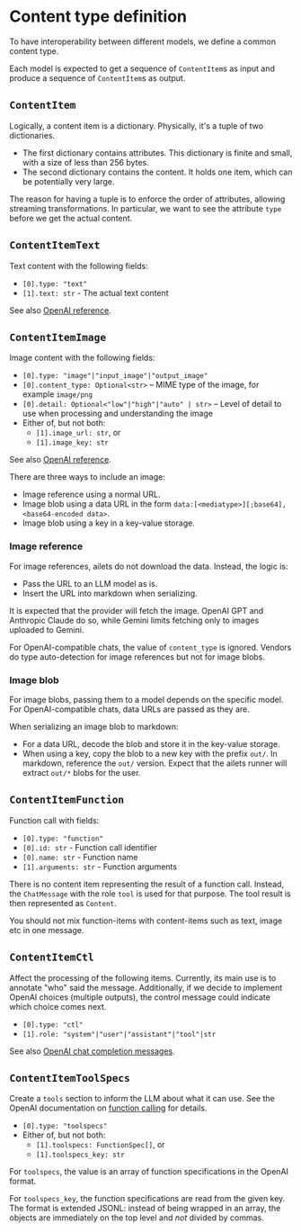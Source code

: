 # Content type definition

To have interoperability between different models, we define a common content type.

Each model is expected to get a sequence of `ContentItem`s as input and produce a sequence of `ContentItem`s as output.


## `ContentItem`

Logically, a content item is a dictionary. Physically, it's a tuple of two dictionaries.

- The first dictionary contains attributes. This dictionary is finite and small, with a size of less than 256 bytes.
- The second dictionary contains the content. It holds one item, which can be potentially very large.

The reason for having a tuple is to enforce the order of attributes, allowing streaming transformations. In particular, we want to see the attribute `type` before we get the actual content.


## `ContentItemText`

Text content with the following fields:

- `[0].type: "text"`
- `[1].text: str` - The actual text content

See also [OpenAI reference](https://platform.openai.com/docs/guides/text).


## `ContentItemImage`

Image content with the following fields:

- `[0].type: "image"|"input_image"|"output_image"`
- `[0].content_type: Optional<str>` – MIME type of the image, for example `image/png`
- `[0].detail: Optional<"low"|"high"|"auto" | str>` – Level of detail to use when processing and understanding the image
- Either of, but not both:
  - `[1].image_url: str`, or
  - `[1].image_key: str`

See also [OpenAI reference](https://platform.openai.com/docs/guides/images-vision).

There are three ways to include an image:

- Image reference using a normal URL.
- Image blob using a data URL in the form `data:[<mediatype>][;base64],<base64-encoded data>`.
- Image blob using a key in a key-value storage.

### Image reference

For image references, ailets do not download the data. Instead, the logic is:

- Pass the URL to an LLM model as is.
- Insert the URL into markdown when serializing.

It is expected that the provider will fetch the image. OpenAI GPT and Anthropic Claude do so, while Gemini limits fetching only to images uploaded to Gemini.

For OpenAI-compatible chats, the value of `content_type` is ignored. Vendors do type auto-detection for image references but not for image blobs.

### Image blob

For image blobs, passing them to a model depends on the specific model. For OpenAI-compatible chats, data URLs are passed as they are.

When serializing an image blob to markdown:

- For a data URL, decode the blob and store it in the key-value storage.
- When using a key, copy the blob to a new key with the prefix `out/`. In markdown, reference the `out/` version. Expect that the ailets runner will extract `out/*` blobs for the user.


## `ContentItemFunction`

Function call with fields:

- `[0].type: "function"`
- `[0].id: str` - Function call identifier
- `[0].name: str` - Function name
- `[1].arguments: str` - Function arguments

There is no content item representing the result of a function call. Instead, the `ChatMessage` with the role `tool` is used for that purpose. The tool result is then represented as `Content`.

You should not mix function-items with content-items such as text, image etc in one message.


## `ContentItemCtl`

Affect the processing of the following items. Currently, its main use is to annotate "who" said the message. Additionally, if we decide to implement OpenAI choices (multiple outputs), the control message could indicate which choice comes next.

- `[0].type: "ctl"`
- `[1].role: "system"|"user"|"assistant"|"tool"|str`

See also [OpenAI chat completion messages](https://platform.openai.com/docs/api-reference/chat/create).


## `ContentItemToolSpecs`

Create a `tools` section to inform the LLM about what it can use. See the OpenAI documentation on [function calling](https://platform.openai.com/docs/guides/function-calling) for details.

- `[0].type: "toolspecs"`
- Either of, but not both:
  - `[1].toolspecs: FunctionSpec[]`, or
  - `[1].toolspecs_key: str`

For `toolspecs`, the value is an array of function specifications in the OpenAI format.

For `toolspecs_key`, the function specifications are read from the given key. The format is extended JSONL: instead of being wrapped in an array, the objects are immediately on the top level and _not_ divided by commas.

